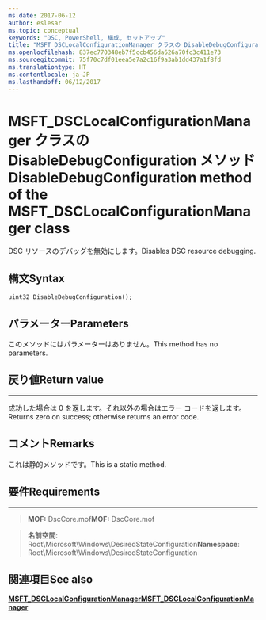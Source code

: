```yaml
---
ms.date: 2017-06-12
author: eslesar
ms.topic: conceptual
keywords: "DSC, PowerShell, 構成, セットアップ"
title: "MSFT_DSCLocalConfigurationManager クラスの DisableDebugConfiguration メソッド"
ms.openlocfilehash: 837ec770348eb7f5ccb456da626a70fc3c411e73
ms.sourcegitcommit: 75f70c7df01eea5e7a2c16f9a3ab1dd437a1f8fd
ms.translationtype: HT
ms.contentlocale: ja-JP
ms.lasthandoff: 06/12/2017
---
```

# <a name="disabledebugconfiguration-method-of-the-msftdsclocalconfigurationmanager-class"></a><span data-ttu-id="6b81b-103">MSFT_DSCLocalConfigurationManager クラスの DisableDebugConfiguration メソッド</span><span class="sxs-lookup"><span data-stu-id="6b81b-103">DisableDebugConfiguration method of the MSFT_DSCLocalConfigurationManager class</span></span>

<span data-ttu-id="6b81b-104">DSC リソースのデバッグを無効にします。</span><span class="sxs-lookup"><span data-stu-id="6b81b-104">Disables DSC resource debugging.</span></span>

<a name="syntax"></a><span data-ttu-id="6b81b-105">構文</span><span class="sxs-lookup"><span data-stu-id="6b81b-105">Syntax</span></span>
------

```mof
uint32 DisableDebugConfiguration();
```

<a name="parameters"></a><span data-ttu-id="6b81b-106">パラメーター</span><span class="sxs-lookup"><span data-stu-id="6b81b-106">Parameters</span></span>
----------

<span data-ttu-id="6b81b-107">このメソッドにはパラメーターはありません。</span><span class="sxs-lookup"><span data-stu-id="6b81b-107">This method has no parameters.</span></span>

## <a name="return-value"></a><span data-ttu-id="6b81b-108">戻り値</span><span class="sxs-lookup"><span data-stu-id="6b81b-108">Return value</span></span>
------------

<span data-ttu-id="6b81b-109">成功した場合は 0 を返します。それ以外の場合はエラー コードを返します。</span><span class="sxs-lookup"><span data-stu-id="6b81b-109">Returns zero on success; otherwise returns an error code.</span></span>

## <a name="remarks"></a><span data-ttu-id="6b81b-110">コメント</span><span class="sxs-lookup"><span data-stu-id="6b81b-110">Remarks</span></span>

<span data-ttu-id="6b81b-111">これは静的メソッドです。</span><span class="sxs-lookup"><span data-stu-id="6b81b-111">This is a static method.</span></span>

## <a name="requirements"></a><span data-ttu-id="6b81b-112">要件</span><span class="sxs-lookup"><span data-stu-id="6b81b-112">Requirements</span></span>
------------
><span data-ttu-id="6b81b-113">**MOF:** DscCore.mof</span><span class="sxs-lookup"><span data-stu-id="6b81b-113">**MOF:** DscCore.mof</span></span>

><span data-ttu-id="6b81b-114">**名前空間**: Root\Microsoft\Windows\DesiredStateConfiguration</span><span class="sxs-lookup"><span data-stu-id="6b81b-114">**Namespace**: Root\Microsoft\Windows\DesiredStateConfiguration</span></span>


## <a name="see-also"></a><span data-ttu-id="6b81b-115">関連項目</span><span class="sxs-lookup"><span data-stu-id="6b81b-115">See also</span></span>


[<span data-ttu-id="6b81b-116">**MSFT_DSCLocalConfigurationManager**</span><span class="sxs-lookup"><span data-stu-id="6b81b-116">**MSFT_DSCLocalConfigurationManager**</span></span>](msft-dsclocalconfigurationmanager.md)

 

 



